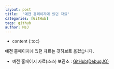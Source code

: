 ```yaml
---
layout: post
title:  "예전 홈페이지에 있던 자료"
categories: [GitHub]
tags: github
author: MsJ
---
```


* content
{:toc}

예전 홈페이지에 있던 자료는 깃허브로 옮겼습니다.
* 예전 홈페이지 자료(소스) 보관소 : [GitHub(DebugJO)](https://github.com/DebugJO/HelloWorldSample/tree/master/DevSource/MSJO)

